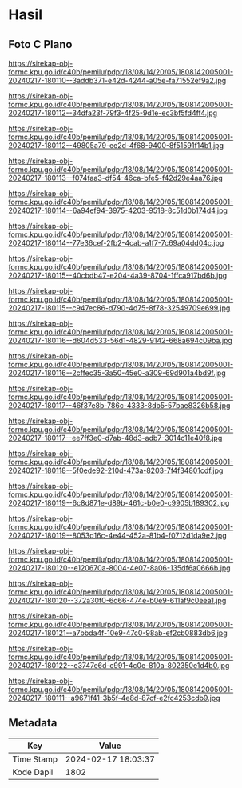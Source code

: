 # Hasil

## Foto C Plano

https://sirekap-obj-formc.kpu.go.id/c40b/pemilu/pdpr/18/08/14/20/05/1808142005001-20240217-180110--3addb371-e42d-4244-a05e-fa71552ef9a2.jpg

https://sirekap-obj-formc.kpu.go.id/c40b/pemilu/pdpr/18/08/14/20/05/1808142005001-20240217-180112--34dfa23f-79f3-4f25-9d1e-ec3bf5fd4ff4.jpg

https://sirekap-obj-formc.kpu.go.id/c40b/pemilu/pdpr/18/08/14/20/05/1808142005001-20240217-180112--49805a79-ee2d-4f68-9400-8f51591f14b1.jpg

https://sirekap-obj-formc.kpu.go.id/c40b/pemilu/pdpr/18/08/14/20/05/1808142005001-20240217-180113--f074faa3-df54-46ca-bfe5-f42d29e4aa76.jpg

https://sirekap-obj-formc.kpu.go.id/c40b/pemilu/pdpr/18/08/14/20/05/1808142005001-20240217-180114--6a94ef94-3975-4203-9518-8c51d0b174d4.jpg

https://sirekap-obj-formc.kpu.go.id/c40b/pemilu/pdpr/18/08/14/20/05/1808142005001-20240217-180114--77e36cef-2fb2-4cab-a1f7-7c69a04dd04c.jpg

https://sirekap-obj-formc.kpu.go.id/c40b/pemilu/pdpr/18/08/14/20/05/1808142005001-20240217-180115--40cbdb47-e204-4a39-8704-1ffca917bd6b.jpg

https://sirekap-obj-formc.kpu.go.id/c40b/pemilu/pdpr/18/08/14/20/05/1808142005001-20240217-180115--c947ec86-d790-4d75-8f78-32549709e699.jpg

https://sirekap-obj-formc.kpu.go.id/c40b/pemilu/pdpr/18/08/14/20/05/1808142005001-20240217-180116--d604d533-56d1-4829-9142-668a694c09ba.jpg

https://sirekap-obj-formc.kpu.go.id/c40b/pemilu/pdpr/18/08/14/20/05/1808142005001-20240217-180116--2cffec35-3a50-45e0-a309-69d901a4bd9f.jpg

https://sirekap-obj-formc.kpu.go.id/c40b/pemilu/pdpr/18/08/14/20/05/1808142005001-20240217-180117--46f37e8b-786c-4333-8db5-57bae8326b58.jpg

https://sirekap-obj-formc.kpu.go.id/c40b/pemilu/pdpr/18/08/14/20/05/1808142005001-20240217-180117--ee7ff3e0-d7ab-48d3-adb7-3014c11e40f8.jpg

https://sirekap-obj-formc.kpu.go.id/c40b/pemilu/pdpr/18/08/14/20/05/1808142005001-20240217-180118--5f0ede92-210d-473a-8203-7f4f34801cdf.jpg

https://sirekap-obj-formc.kpu.go.id/c40b/pemilu/pdpr/18/08/14/20/05/1808142005001-20240217-180119--6c8d871e-d89b-461c-b0e0-c9905b189302.jpg

https://sirekap-obj-formc.kpu.go.id/c40b/pemilu/pdpr/18/08/14/20/05/1808142005001-20240217-180119--8053d16c-4e44-452a-81b4-f0712d1da9e2.jpg

https://sirekap-obj-formc.kpu.go.id/c40b/pemilu/pdpr/18/08/14/20/05/1808142005001-20240217-180120--e120670a-8004-4e07-8a06-135df6a0666b.jpg

https://sirekap-obj-formc.kpu.go.id/c40b/pemilu/pdpr/18/08/14/20/05/1808142005001-20240217-180120--372a30f0-6d66-474e-b0e9-611af9c0eea1.jpg

https://sirekap-obj-formc.kpu.go.id/c40b/pemilu/pdpr/18/08/14/20/05/1808142005001-20240217-180121--a7bbda4f-10e9-47c0-98ab-ef2cb0883db6.jpg

https://sirekap-obj-formc.kpu.go.id/c40b/pemilu/pdpr/18/08/14/20/05/1808142005001-20240217-180122--e3747e6d-c991-4c0e-810a-802350e1d4b0.jpg

https://sirekap-obj-formc.kpu.go.id/c40b/pemilu/pdpr/18/08/14/20/05/1808142005001-20240217-180111--a9671f41-3b5f-4e8d-87cf-e2fc4253cdb9.jpg


## Metadata

| Key        | Value               |
| ---------- | ------------------- |
| Time Stamp | 2024-02-17 18:03:37 |
| Kode Dapil | 1802                |



